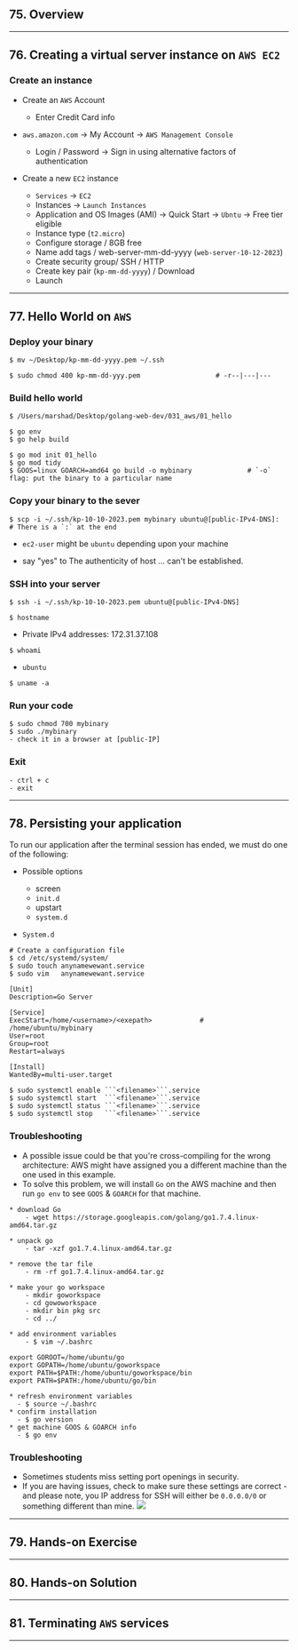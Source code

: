 ## 75. Overview

***

## 76. Creating a virtual server instance on `AWS EC2`

### Create an instance

* Create an `AWS` Account
    - Enter Credit Card info

* `aws.amazon.com` -> My Account -> `AWS Management Console` 
    - Login / Password -> Sign in using alternative factors of authentication

* Create a new `EC2` instance
    - `Services` -> `EC2`
    - Instances -> `Launch Instances`
    - Application and OS Images (AMI) -> Quick Start -> `Ubntu` -> Free tier eligible
    - Instance type (`t2.micro`)
    - Configure storage / 8GB free 
    - Name add tags / web-server-mm-dd-yyyy (`web-server-10-12-2023`)
    - Create security group/ SSH / HTTP
    - Create key pair (`kp-mm-dd-yyyy`) / Download
    - Launch

***

## 77. Hello World on `AWS`

### Deploy your binary

```
$ mv ~/Desktop/kp-mm-dd-yyyy.pem ~/.ssh
```

```
$ sudo chmod 400 kp-mm-dd-yyy.pem                   # -r--|---|---
```

### Build hello world

```
$ /Users/marshad/Desktop/golang-web-dev/031_aws/01_hello

$ go env
$ go help build

$ go mod init 01_hello
$ go mod tidy
$ GOOS=linux GOARCH=amd64 go build -o mybinary              # `-o` flag: put the binary to a particular name
```

### Copy your binary to the sever

```
$ scp -i ~/.ssh/kp-10-10-2023.pem mybinary ubuntu@[public-IPv4-DNS]:              # There is a `:` at the end
```

* `ec2-user` might be `ubuntu` depending upon your machine
 - say "yes" to The authenticity of host ... can't be established.

### SSH into your server

```
$ ssh -i ~/.ssh/kp-10-10-2023.pem ubuntu@[public-IPv4-DNS]
```

```
$ hostname
```
* Private IPv4 addresses: 172.31.37.108

```
$ whoami
```
* `ubuntu`

```
$ uname -a
```

### Run your code

```
$ sudo chmod 700 mybinary
$ sudo ./mybinary
- check it in a browser at [public-IP]
```

### Exit

```
- ctrl + c
- exit
```

***

## 78. Persisting your application

To run our application after the terminal session has ended, we must do one of the following:

* Possible options
    - screen
    - `init.d`
    - upstart
    - `system.d`

* `System.d`

```
# Create a configuration file
$ cd /etc/systemd/system/
$ sudo touch anynamewewant.service
$ sudo vim   anynamewewant.service
```

```
[Unit]
Description=Go Server

[Service]
ExecStart=/home/<username>/<exepath>            # /home/ubuntu/mybinary
User=root
Group=root
Restart=always

[Install]
WantedBy=multi-user.target
```

```
$ sudo systemctl enable ```<filename>```.service
$ sudo systemctl start  ```<filename>```.service
$ sudo systemctl status ```<filename>```.service
$ sudo systemctl stop   ```<filename>```.service
```

### Troubleshooting

* A possible issue could be that you're cross-compiling for the wrong architecture: AWS might have assigned you a different machine than the one used in this example. 
* To solve this problem, we will install `Go` on the AWS machine and then run `go env` to see `GOOS` & `GOARCH` for that machine.

```
* download Go
    - wget https://storage.googleapis.com/golang/go1.7.4.linux-amd64.tar.gz

* unpack go
    - tar -xzf go1.7.4.linux-amd64.tar.gz

* remove the tar file
    - rm -rf go1.7.4.linux-amd64.tar.gz

* make your go workspace
    - mkdir goworkspace
    - cd gowoworkspace
    - mkdir bin pkg src
    - cd ../
```

```
* add environment variables
    - $ vim ~/.bashrc

export GOROOT=/home/ubuntu/go
export GOPATH=/home/ubuntu/goworkspace
export PATH=$PATH:/home/ubuntu/goworkspace/bin
export PATH=$PATH:/home/ubuntu/go/bin
```

```
* refresh environment variables
  - $ source ~/.bashrc
* confirm installation
  - $ go version
* get machine GOOS & GOARCH info
  - $ go env
```

### Troubleshooting

* Sometimes students miss setting port openings in security. 
* If you are having issues, check to make sure these settings are correct - and please note, you IP address for SSH will either be `0.0.0.0/0` or something different than mine.
![](security.png)

***

## 79. Hands-on Exercise

***

## 80. Hands-on Solution

***

## 81. Terminating `AWS` services

***
